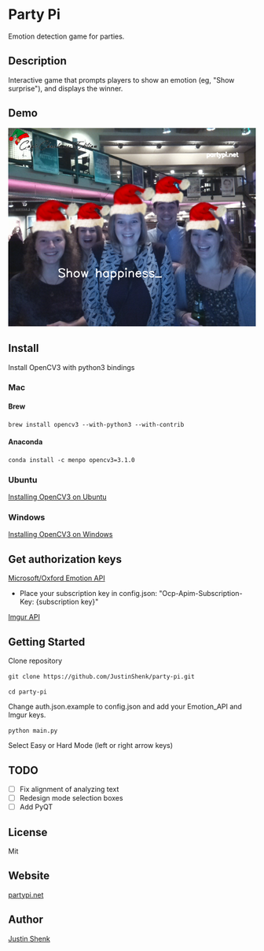 # Party Pi
Emotion detection game for parties.

## Description
Interactive game that prompts players to show an emotion (eg, "Show surprise"), and displays the winner. 

## Demo
![happiness](demo.png)

## Install
Install OpenCV3 with python3 bindings

### Mac

#### Brew
`brew install opencv3 --with-python3 --with-contrib`

#### Anaconda
`conda install -c menpo opencv3=3.1.0`

### Ubuntu

[Installing OpenCV3 on Ubuntu](http://www.pyimagesearch.com/2015/07/20/install-opencv-3-0-and-python-3-4-on-ubuntu/)

### Windows

[Installing OpenCV3 on Windows](https://www.solarianprogrammer.com/2016/09/17/install-opencv-3-with-python-3-on-windows/)

## Get authorization keys

[Microsoft/Oxford Emotion API](https://dev.projectoxford.ai/docs/services/5639d931ca73072154c1ce89)
- Place your subscription key in config.json: "Ocp-Apim-Subscription-Key: {subscription key}"

[Imgur API](https://api.imgur.com/endpoints)

## Getting Started

Clone repository

`git clone https://github.com/JustinShenk/party-pi.git`

`cd party-pi`

Change auth.json.example to config.json and add your Emotion_API and Imgur keys.

`python main.py`

Select Easy or Hard Mode (left or right arrow keys)

## TODO
 - [ ] Fix alignment of analyzing text
 - [ ] Redesign mode selection boxes
 - [ ] Add PyQT

## License

Mit

## Website

[partypi.net](https://partypi.net)

## Author

[Justin Shenk](https://github.com/justinshenk/)